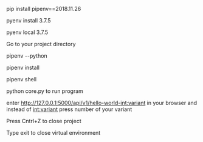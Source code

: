 pip install pipenv==2018.11.26

pyenv install 3.7.5

pyenv local 3.7.5 

Go to your project directory

pipenv --python

pipenv install

pipenv shell

python core.py to run program

enter http://127.0.0.1:5000/api/v1/hello-world-<int:variant> in your browser 
and instead of <int:variant> press number of your variant

Press Cntrl+Z to close project

Type exit to close virtual environment

